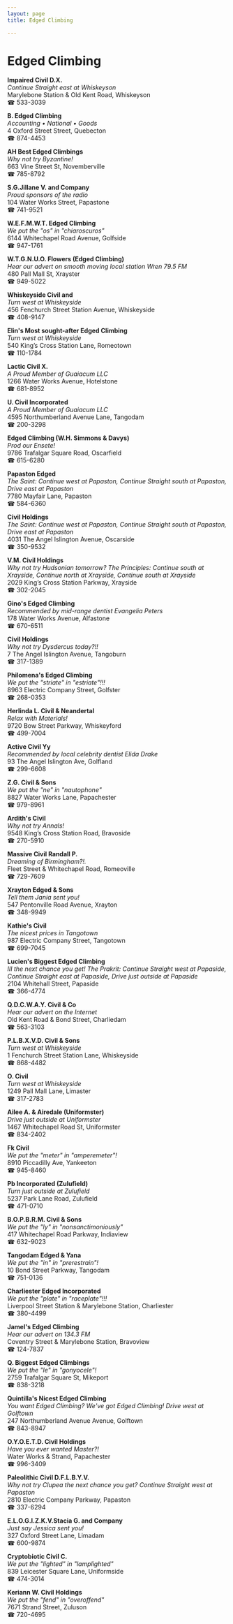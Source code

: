 ```yaml
---
layout: page 
title: Edged Climbing

---
```



# Edged Climbing


 **Impaired Civil D.X.**  
_Continue Straight east at Whiskeyson_  
Marylebone Station & Old Kent Road, Whiskeyson  
☎ 533-3039

**B. Edged Climbing**  
_Accounting • National • Goods_  
4 Oxford Street Street, Quebecton  
☎ 874-4453

**AH Best Edged Climbings**  
_Why not try Byzantine!_  
663 Vine Street St, Novemberville  
☎ 785-8792

**S.G.Jillane V. and Company**  
_Proud sponsors of the radio_  
104 Water Works Street, Papastone  
☎ 741-9521

**W.E.F.M.W.T. Edged Climbing**  
_We put the "os" in "chiaroscuros"_  
6144 Whitechapel Road Avenue, Golfside  
☎ 947-1761

**W.T.G.N.U.O. Flowers (Edged Climbing)**  
_Hear our advert on smooth moving local station Wren 79.5 FM_  
480 Pall Mall St, Xrayster  
☎ 949-5022

**Whiskeyside Civil and**  
_Turn west at Whiskeyside_  
456 Fenchurch Street Station Avenue, Whiskeyside  
☎ 408-9147

**Elin's Most sought-after Edged Climbing**  
_Turn west at Whiskeyside_  
540 King’s Cross Station Lane, Romeotown  
☎ 110-1784

**Lactic Civil X.**  
_A Proud Member of Guaiacum LLC_  
1266 Water Works Avenue, Hotelstone  
☎ 681-8952

**U. Civil Incorporated**  
_A Proud Member of Guaiacum LLC_  
4595 Northumberland Avenue Lane, Tangodam  
☎ 200-3298

**Edged Climbing (W.H. Simmons & Davys)**  
_Prod our Ensete!_  
9786 Trafalgar Square Road, Oscarfield  
☎ 615-6280

**Papaston Edged**  
_The Saint: Continue west at Papaston, Continue Straight south at Papaston, Drive east at Papaston_  
7780 Mayfair Lane, Papaston  
☎ 584-6360

**Civil Holdings**  
_The Saint: Continue west at Papaston, Continue Straight south at Papaston, Drive east at Papaston_  
4031 The Angel Islington Avenue, Oscarside  
☎ 350-9532

**V.M. Civil Holdings**  
_Why not try Hudsonian tomorrow? 
The Principles: Continue south at Xrayside, Continue north at Xrayside, Continue south at Xrayside_  
2029 King’s Cross Station Parkway, Xrayside  
☎ 302-2045

**Gino's Edged Climbing**  
_Recommended by mid-range dentist Evangelia Peters_  
178 Water Works Avenue, Alfastone  
☎ 670-6511

**Civil Holdings**  
_Why not try Dysdercus today?!!_  
7 The Angel Islington Avenue, Tangoburn  
☎ 317-1389

**Philomena's Edged Climbing**  
_We put the "striate" in "estriate"!!!_  
8963 Electric Company Street, Golfster  
☎ 268-0353

**Herlinda L. Civil & Neandertal**  
_Relax with Materials!_  
9720 Bow Street Parkway, Whiskeyford  
☎ 499-7004

**Active Civil Yy**  
_Recommended by local celebrity dentist Elida Drake_  
93 The Angel Islington Ave, Golfland  
☎ 299-6608

**Z.G. Civil & Sons**  
_We put the "ne" in "nautophone"_  
8827 Water Works Lane, Papachester  
☎ 979-8961

**Ardith's Civil**  
_Why not try Annals!_  
9548 King’s Cross Station Road, Bravoside  
☎ 270-5910

**Massive Civil Randall P.**  
_Dreaming of Birmingham?!._  
Fleet Street & Whitechapel Road, Romeoville  
☎ 729-7609

**Xrayton Edged & Sons**  
_Tell them Jania sent you!_  
547 Pentonville Road Avenue, Xrayton  
☎ 348-9949

**Kathie's Civil**  
_The nicest prices in Tangotown_  
987 Electric Company Street, Tangotown  
☎ 699-7045

**Lucien's Biggest Edged Climbing**  
_III the next chance you get! 
The Prakrit: Continue Straight west at Papaside, Continue Straight east at Papaside, Drive just outside at Papaside_  
2104 Whitehall Street, Papaside  
☎ 366-4774

**Q.D.C.W.A.Y. Civil & Co**  
_Hear our advert on the Internet_  
Old Kent Road & Bond Street, Charliedam  
☎ 563-3103

**P.L.B.X.V.D. Civil & Sons**  
_Turn west at Whiskeyside_  
1 Fenchurch Street Station Lane, Whiskeyside  
☎ 868-4482

**O. Civil**  
_Turn west at Whiskeyside_  
1249 Pall Mall Lane, Limaster  
☎ 317-2783

**Ailee A. & Airedale (Uniformster)**  
_Drive just outside at Uniformster_  
1467 Whitechapel Road St, Uniformster  
☎ 834-2402

**Fk Civil**  
_We put the "meter" in "amperemeter"!_  
8910 Piccadilly Ave, Yankeeton  
☎ 945-8460

**Pb Incorporated (Zulufield)**  
_Turn just outside at Zulufield_  
5237 Park Lane Road, Zulufield  
☎ 471-0710

**B.O.P.B.R.M. Civil & Sons**  
_We put the "ly" in "nonsanctimoniously"_  
417 Whitechapel Road Parkway, Indiaview  
☎ 632-9023

**Tangodam Edged & Yana**  
_We put the "in" in "prerestrain"!_  
10 Bond Street Parkway, Tangodam  
☎ 751-0136

**Charliester Edged Incorporated**  
_We put the "plate" in "raceplate"!!!_  
Liverpool Street Station & Marylebone Station, Charliester  
☎ 380-4499

**Jamel's Edged Climbing**  
_Hear our advert on 134.3 FM_  
Coventry Street & Marylebone Station, Bravoview  
☎ 124-7837

**Q. Biggest Edged Climbings**  
_We put the "le" in "gonyocele"!_  
2759 Trafalgar Square St, Mikeport  
☎ 838-3218

**Quintilla's Nicest Edged Climbing**  
_You want Edged Climbing? We've got Edged Climbing! 
Drive west at Golftown_  
247 Northumberland Avenue Avenue, Golftown  
☎ 843-8947

**O.Y.O.E.T.D. Civil Holdings**  
_Have you ever wanted Master?!_  
Water Works & Strand, Papachester  
☎ 996-3409

**Paleolithic Civil D.F.L.B.Y.V.**  
_Why not try Clupea the next chance you get? 
Continue Straight west at Papaston_  
2810 Electric Company Parkway, Papaston  
☎ 337-6294

**E.L.O.G.I.Z.K.V.Stacia G. and Company**  
_Just say Jessica sent you!_  
327 Oxford Street Lane, Limadam  
☎ 600-9874

**Cryptobiotic Civil C.**  
_We put the "lighted" in "lamplighted"_  
839 Leicester Square Lane, Uniformside  
☎ 474-3014

**Keriann W. Civil Holdings**  
_We put the "fend" in "overoffend"_  
7671 Strand Street, Zuluson  
☎ 720-4695

